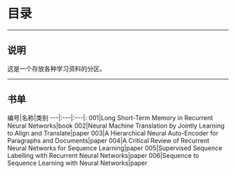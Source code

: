 # 目录

--------

## 说明

这是一个存放各种学习资料的分区。

--------

## 书单

编号|名称|类别
---|:---|:---|:
001|Long Short-Term Memory in Recurrent Neural Networks|book
002|Neural Machine Translation by Jointly Learning to Align and Translate|paper
003|A Hierarchical Neural Auto-Encoder for Paragraphs and Documents|paper
004|A Critical Review of Recurrent Neural Networks for Sequence Learning|paper
005|Supervised Sequence Labelling with Recurrent Neural Networks|paper
006|Sequence to Sequence Learning with Neural Networks|paper
